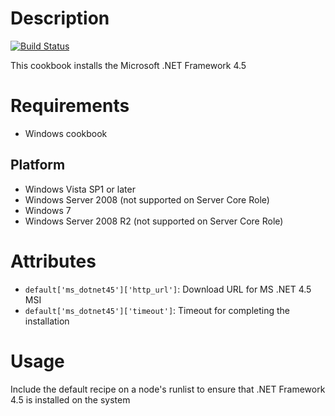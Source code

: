 Description
===========
[![Build Status](https://travis-ci.org/tas50/ms_dotnet45.svg?branch=2.0.0)](https://travis-ci.org/tas50/ms_dotnet45)

This cookbook installs the Microsoft .NET Framework 4.5

Requirements
============

* Windows cookbook

Platform
--------

* Windows Vista SP1 or later
* Windows Server 2008 (not supported on Server Core Role)
* Windows 7
* Windows Server 2008 R2 (not supported on Server Core Role)

Attributes
==========
* `default['ms_dotnet45']['http_url']`: Download URL for MS .NET 4.5 MSI
* `default['ms_dotnet45']['timeout']`: Timeout for completing the installation

Usage
=====

Include the default recipe on a node's runlist to ensure that .NET Framework 4.5 is installed on the system


